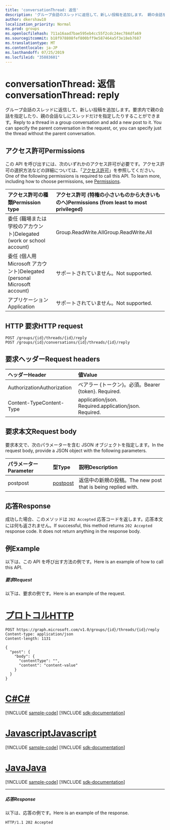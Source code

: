 ```yaml
---
title: 'conversationThread: 返信'
description: 'グループ会話のスレッドに返信して、新しい投稿を追加します。 親の会話を指定できます。 '
author: dkershaw10
localization_priority: Normal
ms.prod: groups
ms.openlocfilehash: 711a16aad7bae595eb4cc55f2cdc24ec784dfa69
ms.sourcegitcommit: b18f978808fef800bff9e587464a5f3e18eb7687
ms.translationtype: MT
ms.contentlocale: ja-JP
ms.lasthandoff: 07/25/2019
ms.locfileid: "35883601"
---
```

# <a name="conversationthread-reply"></a><span data-ttu-id="178f1-104">conversationThread: 返信</span><span class="sxs-lookup"><span data-stu-id="178f1-104">conversationThread: reply</span></span>

<span data-ttu-id="178f1-p102">グループ会話のスレッドに返信して、新しい投稿を追加します。要求内で親の会話を指定したり、親の会話なしにスレッドだけを指定したりすることができます。</span><span class="sxs-lookup"><span data-stu-id="178f1-p102">Reply to a thread in a group conversation and add a new post to it. You can specify the parent conversation in the request, or, you can specify just the thread without the parent conversation.</span></span>

## <a name="permissions"></a><span data-ttu-id="178f1-107">アクセス許可</span><span class="sxs-lookup"><span data-stu-id="178f1-107">Permissions</span></span>
<span data-ttu-id="178f1-p103">この API を呼び出すには、次のいずれかのアクセス許可が必要です。アクセス許可の選択方法などの詳細については、「[アクセス許可](/graph/permissions-reference)」を参照してください。</span><span class="sxs-lookup"><span data-stu-id="178f1-p103">One of the following permissions is required to call this API. To learn more, including how to choose permissions, see [Permissions](/graph/permissions-reference).</span></span>

|<span data-ttu-id="178f1-110">アクセス許可の種類</span><span class="sxs-lookup"><span data-stu-id="178f1-110">Permission type</span></span>      | <span data-ttu-id="178f1-111">アクセス許可 (特権の小さいものから大きいものへ)</span><span class="sxs-lookup"><span data-stu-id="178f1-111">Permissions (from least to most privileged)</span></span>              |
|:--------------------|:---------------------------------------------------------|
|<span data-ttu-id="178f1-112">委任 (職場または学校のアカウント)</span><span class="sxs-lookup"><span data-stu-id="178f1-112">Delegated (work or school account)</span></span> | <span data-ttu-id="178f1-113">Group.ReadWrite.All</span><span class="sxs-lookup"><span data-stu-id="178f1-113">Group.ReadWrite.All</span></span>    |
|<span data-ttu-id="178f1-114">委任 (個人用 Microsoft アカウント)</span><span class="sxs-lookup"><span data-stu-id="178f1-114">Delegated (personal Microsoft account)</span></span> | <span data-ttu-id="178f1-115">サポートされていません。</span><span class="sxs-lookup"><span data-stu-id="178f1-115">Not supported.</span></span>    |
|<span data-ttu-id="178f1-116">アプリケーション</span><span class="sxs-lookup"><span data-stu-id="178f1-116">Application</span></span> | <span data-ttu-id="178f1-117">サポートされていません。</span><span class="sxs-lookup"><span data-stu-id="178f1-117">Not supported.</span></span> |

## <a name="http-request"></a><span data-ttu-id="178f1-118">HTTP 要求</span><span class="sxs-lookup"><span data-stu-id="178f1-118">HTTP request</span></span>
<!-- { "blockType": "ignored" } -->
```http
POST /groups/{id}/threads/{id}/reply
POST /groups/{id}/conversations/{id}/threads/{id}/reply
```
## <a name="request-headers"></a><span data-ttu-id="178f1-119">要求ヘッダー</span><span class="sxs-lookup"><span data-stu-id="178f1-119">Request headers</span></span>
| <span data-ttu-id="178f1-120">ヘッダー</span><span class="sxs-lookup"><span data-stu-id="178f1-120">Header</span></span>       | <span data-ttu-id="178f1-121">値</span><span class="sxs-lookup"><span data-stu-id="178f1-121">Value</span></span> |
|:---------------|:--------|
| <span data-ttu-id="178f1-122">Authorization</span><span class="sxs-lookup"><span data-stu-id="178f1-122">Authorization</span></span>  | <span data-ttu-id="178f1-p104">ベアラー {トークン}。必須。</span><span class="sxs-lookup"><span data-stu-id="178f1-p104">Bearer {token}. Required.</span></span>  |
| <span data-ttu-id="178f1-125">Content-Type</span><span class="sxs-lookup"><span data-stu-id="178f1-125">Content-Type</span></span>  | <span data-ttu-id="178f1-p105">application/json. Required.</span><span class="sxs-lookup"><span data-stu-id="178f1-p105">application/json. Required.</span></span>  |

## <a name="request-body"></a><span data-ttu-id="178f1-128">要求本文</span><span class="sxs-lookup"><span data-stu-id="178f1-128">Request body</span></span>
<span data-ttu-id="178f1-129">要求本文で、次のパラメーターを含む JSON オブジェクトを指定します。</span><span class="sxs-lookup"><span data-stu-id="178f1-129">In the request body, provide a JSON object with the following parameters.</span></span>

| <span data-ttu-id="178f1-130">パラメーター</span><span class="sxs-lookup"><span data-stu-id="178f1-130">Parameter</span></span>    | <span data-ttu-id="178f1-131">型</span><span class="sxs-lookup"><span data-stu-id="178f1-131">Type</span></span>   |<span data-ttu-id="178f1-132">説明</span><span class="sxs-lookup"><span data-stu-id="178f1-132">Description</span></span>|
|:---------------|:--------|:----------|
|<span data-ttu-id="178f1-133">post</span><span class="sxs-lookup"><span data-stu-id="178f1-133">post</span></span>|[<span data-ttu-id="178f1-134">post</span><span class="sxs-lookup"><span data-stu-id="178f1-134">post</span></span>](../resources/post.md)|<span data-ttu-id="178f1-135">返信中の新規の投稿。</span><span class="sxs-lookup"><span data-stu-id="178f1-135">The new post that is being replied with.</span></span>|

## <a name="response"></a><span data-ttu-id="178f1-136">応答</span><span class="sxs-lookup"><span data-stu-id="178f1-136">Response</span></span>

<span data-ttu-id="178f1-p106">成功した場合、このメソッドは `202 Accepted` 応答コードを返します。応答本文には何も返されません。</span><span class="sxs-lookup"><span data-stu-id="178f1-p106">If successful, this method returns `202 Accepted` response code. It does not return anything in the response body.</span></span>

## <a name="example"></a><span data-ttu-id="178f1-139">例</span><span class="sxs-lookup"><span data-stu-id="178f1-139">Example</span></span>
<span data-ttu-id="178f1-140">以下は、この API を呼び出す方法の例です。</span><span class="sxs-lookup"><span data-stu-id="178f1-140">Here is an example of how to call this API.</span></span>
##### <a name="request"></a><span data-ttu-id="178f1-141">要求</span><span class="sxs-lookup"><span data-stu-id="178f1-141">Request</span></span>
<span data-ttu-id="178f1-142">以下は、要求の例です。</span><span class="sxs-lookup"><span data-stu-id="178f1-142">Here is an example of the request.</span></span>

# <a name="httptabhttp"></a>[<span data-ttu-id="178f1-143">プロトコル</span><span class="sxs-lookup"><span data-stu-id="178f1-143">HTTP</span></span>](#tab/http)
<!-- {
  "blockType": "request",
  "name": "conversationthread_reply"
}-->
```http
POST https://graph.microsoft.com/v1.0/groups/{id}/threads/{id}/reply
Content-type: application/json
Content-length: 1131

{
  "post": {
    "body": {
      "contentType": "",
      "content": "content-value"
    }
  }
}
```
# <a name="ctabcsharp"></a>[<span data-ttu-id="178f1-144">C#</span><span class="sxs-lookup"><span data-stu-id="178f1-144">C#</span></span>](#tab/csharp)
[!INCLUDE [sample-code](../includes/snippets/csharp/conversationthread-reply-csharp-snippets.md)]
[!INCLUDE [sdk-documentation](../includes/snippets/snippets-sdk-documentation-link.md)]

# <a name="javascripttabjavascript"></a>[<span data-ttu-id="178f1-145">Javascript</span><span class="sxs-lookup"><span data-stu-id="178f1-145">Javascript</span></span>](#tab/javascript)
[!INCLUDE [sample-code](../includes/snippets/javascript/conversationthread-reply-javascript-snippets.md)]
[!INCLUDE [sdk-documentation](../includes/snippets/snippets-sdk-documentation-link.md)]

# <a name="javatabjava"></a>[<span data-ttu-id="178f1-146">Java</span><span class="sxs-lookup"><span data-stu-id="178f1-146">Java</span></span>](#tab/java)
[!INCLUDE [sample-code](../includes/snippets/java/conversationthread-reply-java-snippets.md)]
[!INCLUDE [sdk-documentation](../includes/snippets/snippets-sdk-documentation-link.md)]

---


##### <a name="response"></a><span data-ttu-id="178f1-147">応答</span><span class="sxs-lookup"><span data-stu-id="178f1-147">Response</span></span>
<span data-ttu-id="178f1-148">以下は、応答の例です。</span><span class="sxs-lookup"><span data-stu-id="178f1-148">Here is an example of the response.</span></span>
<!-- {
  "blockType": "response",
  "truncated": true
} -->
```http
HTTP/1.1 202 Accepted
```

<!-- uuid: 8fcb5dbc-d5aa-4681-8e31-b001d5168d79
2015-10-25 14:57:30 UTC -->
<!-- {
  "type": "#page.annotation",
  "description": "conversationThread: reply",
  "keywords": "",
  "section": "documentation",
  "tocPath": "",
  "suppressions": [
  ]
}-->

